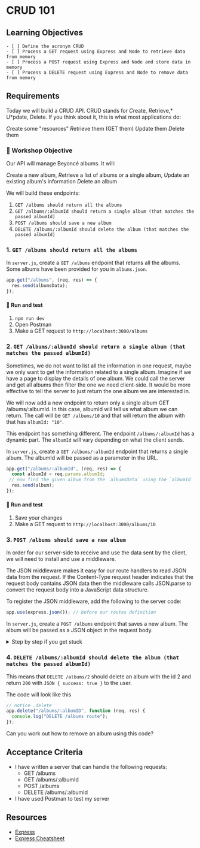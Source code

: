 # CRUD 101

## Learning Objectives

```objectives
- [ ] Define the acronym CRUD
- [ ] Process a GET request using Express and Node to retrieve data from memory
- [ ] Process a POST request using Express and Node and store data in memory
- [ ] Process a DELETE request using Express and Node to remove data from memory
```

## Requirements

Today we will build a CRUD API. CRUD stands for *C*reate, *R*etrieve,* U*pdate, *D*elete. If you think about it, this is what most applications do:

*C*reate some "resources"
*R*etrieve them (GET them)
*U*pdate them
*D*elete them

### 🎯 Workshop Objective

Our API will manage Beyoncé albums. It will:

*C*reate a new album,
*R*etrieve a list of albums or a single album,
*U*pdate an existing album's information
*D*elete an album

We will build these endpoints:

1. `GET /albums should return all the albums`
1. `GET /albums/:albumId should return a single album (that matches the passed albumId)`
1. `POST /albums should save a new album`
1. `DELETE /albums/:albumId should delete the album (that matches the passed albumId)`

### 1. `GET /albums should return all the albums`

In `server.js`, create a `GET /albums` endpoint that returns all the albums. Some albums have been provided for you in `albums.json`.

```js
app.get("/albums", (req, res) => {
  res.send(albumsData);
});
```

#### 🧪 Run and test

1. `npm run dev`
1. Open Postman
1. Make a GET request to `http://localhost:3000/albums`

### 2. `GET /albums/:albumId should return a single album (that matches the passed albumId)`

Sometimes, we do not want to list all the information in one request, maybe we only want to get the information related to a single album. Imagine if we have a page to display the details of one album. We could call the server and get all albums then filter the one we need client-side. It would be more effective to tell the server to just return the one album we are interested in.

We will now add a new endpoint to return only a single album GET /albums/:albumId. In this case, albumId will tell us what album we can return. The call will be `GET /albums/10` and that will return the album with that has `albumId: "10"`.

This endpoint has something different. The endpoint `/albums/:albumId` has a dynamic part. The `albumId` will vary depending on what the client sends.

In `server.js`, create a `GET /albums/:albumId` endpoint that returns a single album. The albumId will be passed as a parameter in the URL.

```js
app.get("/albums/:albumId", (req, res) => {
  const albumId = req.params.albumId;
 // now find the given album from the `albumsData` using the `albumId`
  res.send(album);
});
```

#### 🧪 Run and test

1. Save your changes
1. Make a GET request to `http://localhost:3000/albums/10`

### 3. `POST /albums should save a new album`

In order for our server-side to receive and use the data sent by the client, we will need to install and use a middleware.

The JSON middleware makes it easy for our route handlers to read JSON data from the request. If the Content-Type request header indicates that the request body contains JSON data then the middleware calls JSON.parse to convert the request body into a JavaScript data structure.

To register the JSON middleware, add the following to the server code:

```js
app.use(express.json()); // before our routes definition
```

In `server.js`, create a `POST /albums` endpoint that saves a new album. The album will be passed as a JSON object in the request body.

<details>
<summary> Step by step if you get stuck </summary>

1. Add the following code to `server.js`:

```js
app.post("/albums", function (req, res) {
  const newAlbum = req.body;
  albumsData.push(newAlbum);
  res.send("Album added successfully!");
});
```

1. Open Postman and create a new request.
1. Set the Request Type to POST.
1. Enter the URL for your endpoint, which should be http://localhost:3000/albums.
1. Set the Body Type to raw and format to JSON (application/json).
1. Enter the Album Data in the body of the request as JSON:

```
{
  "albumId": "13",
  "artistName": "Beyoncé",
  "collectionName": "B'Day (Deluxe Edition)",
  "artworkUrl100": "http://is5.mzstatic.com/image/thumb/Music/v4/6c/fc/6a/6cfc6a13-0633-f96b-9d72-cf56774beb4b/source/100x100bb.jpg",
  "releaseDate": "2007-05-29T07:00:00Z",
  "primaryGenreName": "Pop",
  "url": "https://www.youtube.com/embed/RQ9BWndKEgs?rel=0&controls=0&showinfo=0"
}
```

1. Click Send.
1. You should see the album you just created in the response.

</details>

### 4. `DELETE /albums/:albumId should delete the album (that matches the passed albumId)`

This means that `DELETE /albums/2` should delete an album with the id 2 and return `200` with `JSON { success: true }` to the user.

The code will look like this

```js
// notice .delete
app.delete("/albums/:albumID", function (req, res) {
  console.log("DELETE /albums route");
});
```

Can you work out how to remove an album using this code?

## Acceptance Criteria

- I have written a server that can handle the following requests:
  - GET /albums
  - GET /albums/:albumId
  - POST /albums
  - DELETE /albums/:albumId
- I have used Postman to test my server

## Resources

- [Express](https://expressjs.com/)
- [Express Cheatsheet](https://github.com/nbogie/express-notes/blob/master/express-cheatsheet.md)
